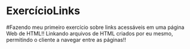 # ExercícioLinks
#Fazendo meu primeiro exercício sobre links acessáveis em uma página Web de HTML!! Linkando arquivos de HTML criados por eu mesmo, 
permitindo o cliente a navegar entre as páginas!!
